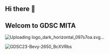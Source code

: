 ## Hi there 👋
## Welcom to GDSC MITA
![Uploading logo_dark_horizontal_097s7oa.svg…](https://res.cloudinary.com/startup-grind/image/upload/dpr_2.0,fl_sanitize/v1/gcs/platform-data-dsc/contentbuilder/logo_dark_horizontal_097s7oa.svg)

![GDSC23-Bevy-2650_BcXVRbs](https://github.com/GDSC-MITA/.github/assets/97901582/a22849df-7ba5-4a98-996c-0c0d3b73951d)
<!--
**Here are some ideas to get you started:**

🙋‍♀️ A short introduction - what is your organization all about?
🌈 Contribution guidelines - how can the community get involved?
👩‍💻 Useful resources - where can the community find your docs? Is there anything else the community should know?
🍿 Fun facts - what does your team eat for breakfast?
🧙 Remember, you can do mighty things with the power of [Markdown](https://docs.github.com/github/writing-on-github/getting-started-with-writing-and-formatting-on-github/basic-writing-and-formatting-syntax)
-->
